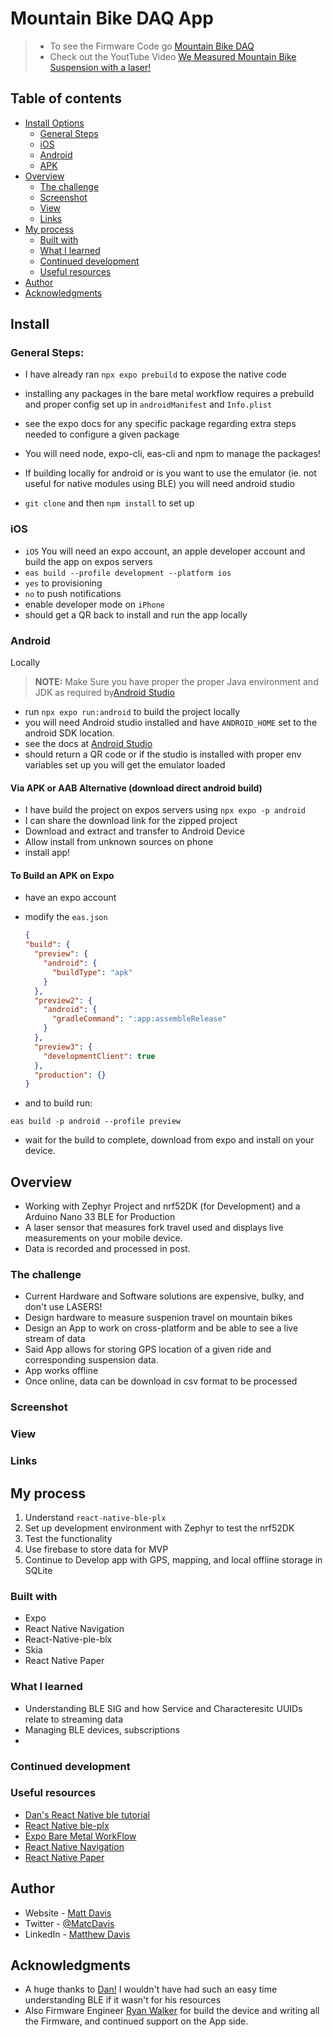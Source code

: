 # Mountain Bike DAQ App

> - To see the Firmware Code go [Mountain Bike DAQ](https://github.com/o7-machinehum/bike-daq)
> - Check out the YoutTube Video [We Measured Mountain Bike Suspension with a laser!](https://www.youtube.com/watch?v=SCmJ3pTyt44&feature=youtu.be&ab_channel=InterruptLabs)

## Table of contents

- [Install Options](#Install)
  - [General Steps](#general-steps)
  - [iOS](#ios)
  - [Android](#android)
  - [APK](#via-apk-or-aab-alternative-download-direct-android-build)
- [Overview](#overview)
  - [The challenge](#the-challenge)
  - [Screenshot](#screenshot)
  - [View](#view)
  - [Links](#links)
- [My process](#my-process)
  - [Built with](#built-with)
  - [What I learned](#what-i-learned)
  - [Continued development](#continued-development)
  - [Useful resources](#useful-resources)
- [Author](#author)
- [Acknowledgments](#acknowledgments)

## Install

### General Steps:

- I have already ran `npx expo prebuild` to expose the native code
- installing any packages in the bare metal workflow requires a prebuild and proper config set up in `androidManifest` and `Info.plist`
- see the expo docs for any specific package regarding extra steps needed to configure a given package
- You will need node, expo-cli, eas-cli and npm to manage the packages!
- If building locally for android or is you want to use the emulator (ie. not useful for native modules using BLE) you will need android studio

- `git clone` and then `npm install` to set up

### iOS

- `iOS` You will need an expo account, an apple developer account and build the app on expos servers
- `eas build --profile development --platform ios`
- `yes` to provisioning
- `no` to push notifications
- enable developer mode on `iPhone`
- should get a QR back to install and run the app locally

### Android

Locally

> **NOTE:** Make Sure you have proper the proper Java environment and JDK as required by[Android Studio](https://developer.android.com/studio)

- run `npx expo run:android` to build the project locally
- you will need Android studio installed and have `ANDROID_HOME` set to the android SDK location.
- see the docs at [Android Studio](https://developer.android.com/studio)
- should return a QR code or if the studio is installed with proper env variables set up you will get the emulator loaded

#### Via APK or AAB Alternative (download direct android build)

- I have build the project on expos servers using `npx expo -p android`
- I can share the download link for the zipped project
- Download and extract and transfer to Android Device
- Allow install from unknown sources on phone
- install app!

#### To Build an APK on Expo

- have an expo account
- modify the `eas.json`

  ```json
  {
  "build": {
    "preview": {
      "android": {
        "buildType": "apk"
      }
    },
    "preview2": {
      "android": {
        "gradleCommand": ":app:assembleRelease"
      }
    },
    "preview3": {
      "developmentClient": true
    },
    "production": {}
  }
  ```

- and to build run:

```shell
eas build -p android --profile preview
```

- wait for the build to complete, download from expo and install on your device.

## Overview

- Working with Zephyr Project and nrf52DK (for Development) and a Arduino Nano 33 BLE for Production
- A laser sensor that measures fork travel used and displays live measurements on your mobile device.
- Data is recorded and processed in post.

### The challenge

- Current Hardware and Software solutions are expensive, bulky, and don't use LASERS!
- Design hardware to measure suspenion travel on mountain bikes
- Design an App to work on cross-platform and be able to see a live stream of data
- Said App allows for storing GPS location of a given ride and corresponding suspension data.
- App works offline
- Once online, data can be download in csv format to be processed

### Screenshot

### View

### Links

## My process

1. Understand `react-native-ble-plx`
2. Set up development environment with Zephyr to test the nrf52DK
3. Test the functionality
4. Use firebase to store data for MVP
5. Continue to Develop app with GPS, mapping, and local offline storage in SQLite

### Built with

- Expo
- React Native Navigation
- React-Native-ple-blx
- Skia
- React Native Paper

### What I learned

- Understanding BLE SIG and how Service and Characteresitc UUIDs relate to streaming data
- Managing BLE devices, subscriptions
-

### Continued development

### Useful resources

- [Dan's React Native ble tutorial](https://www.youtube.com/watch?v=UuHLPsjp6fM&t=348s&ab_channel=Dan%27sReactNativeLab)
- [React Native ble-plx](https://github.com/dotintent/react-native-ble-plx)
- [Expo Bare Metal WorkFlow](https://docs.expo.dev/bare/hello-world/)
- [React Native Navigation](https://reactnavigation.org/)
- [React Native Paper](https://reactnativepaper.com/)

## Author

- Website - [Matt Davis](https://matcdavis.dev/)
- Twitter - [@MatcDavis](https://twitter.com/MatcDavis)
- LinkedIn - [Matthew Davis](https://www.linkedin.com/in/matcdavis/)

## Acknowledgments

- A huge thanks to [Dan!](https://github.com/friyiajr) I wouldn't have had such an easy time understanding BLE if it wasn't for his resources
- Also Firmware Engineer [Ryan Walker](https://github.com/o7-machinehum) for build the device and writing all the Firmware, and continued support on the App side.
